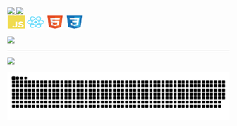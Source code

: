<div>
  <a href="https://github.com/RenanAbreu">
  <img height="180em" src="https://github-readme-stats.vercel.app/api?username=RenanAbreu&show_icons=true&theme=onedark&include_all_commits=true&count_private=true"/>
  <img height="180em" src="https://github-readme-stats.vercel.app/api/top-langs/?username=RenanAbreu&layout=compact&langs_count=16&theme=onedark"/><a/>

<br>
  <img align="center" alt="Rafa-Js" height="30" width="40" src="https://raw.githubusercontent.com/devicons/devicon/master/icons/javascript/javascript-plain.svg">
  <img align="center" alt="Rafa-React" height="30" width="40" src="https://raw.githubusercontent.com/devicons/devicon/master/icons/react/react-original.svg">
  <img align="center" alt="Rafa-HTML" height="30" width="40" src="https://raw.githubusercontent.com/devicons/devicon/master/icons/html5/html5-original.svg">
  <img align="center" alt="Rafa-CSS" height="30" width="40" src="https://raw.githubusercontent.com/devicons/devicon/master/icons/css3/css3-original.svg">
  
  
  
</div>

<div> 
 <br>
  <img src="https://github.githubassets.com/images/modules/profile/badge--acv-64.png" target="_blank">
  <hr>
  
  <a href="https://www.linkedin.com/in/renan-lopes-2ba594155" target="_blank"><img src="https://img.shields.io/badge/-LinkedIn-%230077B5?style=for-the-badge&logo=linkedin&logoColor=white" target="_blank"></a> 
  
  
  ![github contribution grid snake animation](https://raw.githubusercontent.com/platane/platane/output/github-contribution-grid-snake.svg)
 
</div>
